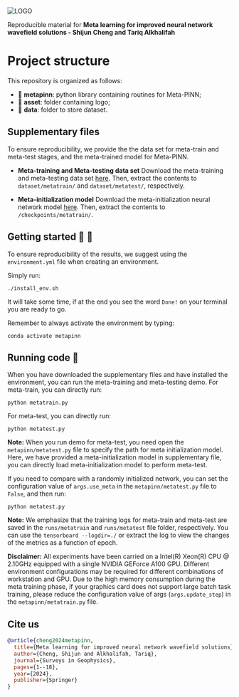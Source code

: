 ![LOGO](https://github.com/DeepWave-Kaust/Project-Template/blob/main/asset/logo.png)

Reproducible material for **Meta learning for improved neural network wavefield solutions - Shijun Cheng and Tariq Alkhalifah**

# Project structure
This repository is organized as follows:

* :open_file_folder: **metapinn**: python library containing routines for Meta-PINN;
* :open_file_folder: **asset**: folder containing logo;
* :open_file_folder: **data**: folder to store dataset.

## Supplementary files
To ensure reproducibility, we provide the the data set for meta-train and meta-test stages, and the meta-trained model for Meta-PINN. 

* **Meta-training and Meta-testing data set**
Download the meta-training and meta-testing data set [here](https://kaust.sharepoint.com/sites/M365_Deepwave_Documents/Shared%20Documents/Forms/AllItems.aspx?csf=1&web=1&e=BiJZyw&CID=91cc5ce7%2D0cbb%2D4cd4%2D8e52%2Ddf708ab9d986&FolderCTID=0x0120009F9BE65BA42D194BBEFB62CBD730AF6A&id=%2Fsites%2FM365%5FDeepwave%5FDocuments%2FShared%20Documents%2FRestricted%20Area%2FREPORTS%2FDW0062%2Fdata). Then, extract the contents to `dataset/metatrain/` and `dataset/metatest/`, respectively.

* **Meta-initialization model**
Download the meta-initialization neural network model [here](https://kaust.sharepoint.com/sites/M365_Deepwave_Documents/Shared%20Documents/Forms/AllItems.aspx?csf=1&web=1&e=BiJZyw&CID=91cc5ce7%2D0cbb%2D4cd4%2D8e52%2Ddf708ab9d986&FolderCTID=0x0120009F9BE65BA42D194BBEFB62CBD730AF6A&id=%2Fsites%2FM365%5FDeepwave%5FDocuments%2FShared%20Documents%2FRestricted%20Area%2FREPORTS%2FDW0062%2Fdata%2Fmeta%5Ftrained%2Epth&parent=%2Fsites%2FM365%5FDeepwave%5FDocuments%2FShared%20Documents%2FRestricted%20Area%2FREPORTS%2FDW0062%2Fdata). Then, extract the contents to `/checkpoints/metatrain/`.

## Getting started :space_invader: :robot:
To ensure reproducibility of the results, we suggest using the `environment.yml` file when creating an environment.

Simply run:
```
./install_env.sh
```
It will take some time, if at the end you see the word `Done!` on your terminal you are ready to go. 

Remember to always activate the environment by typing:
```
conda activate metapinn
```

## Running code :page_facing_up:
When you have downloaded the supplementary files and have installed the environment, you can run the meta-training and meta-testing demo. 
For meta-train, you can directly run:
```
python metatrain.py
```

For meta-test, you can directly run:
```
python metatest.py
```
**Note:** When you run demo for meta-test, you need open the `metapinn/metatest.py` file to specify the path for meta initialization model. Here, we have provided a meta-initialization model in supplementary file, you can directly load meta-initialization model to perform meta-test.

If you need to compare with a randomly initialized network, you can set the configuration value of `args.use_meta` in the `metapinn/metatest.py` file to `False`,
and then run:
```
python metatest.py
```

**Note:** We emphasize that the training logs for meta-train and meta-test are saved in the `runs/metatrain` and `runs/metatest` file folder, respectively. You can use the `tensorboard --logdir=./` or extract the log to view the changes of the metrics as a function of epoch.

**Disclaimer:** All experiments have been carried on a Intel(R) Xeon(R) CPU @ 2.10GHz equipped with a single NVIDIA GEForce A100 GPU. Different environment 
configurations may be required for different combinations of workstation and GPU. Due to the high memory consumption during the meta training phase, if your graphics card does not support large batch task training, please reduce the configuration value of args (`args.update_step`) in the `metapinn/metatrain.py` file.

## Cite us 
```bibtex
@article{cheng2024metapinn,
  title={Meta learning for improved neural network wavefield solutions},
  author={Cheng, Shijun and Alkhalifah, Tariq},
  journal={Surveys in Geophysics},
  pages={1--18},
  year={2024},
  publisher={Springer}
}

